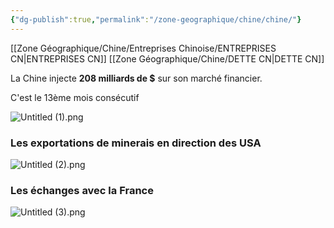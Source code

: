 ```yaml
---
{"dg-publish":true,"permalink":"/zone-geographique/chine/chine/"}
---
```


[[Zone Géographique/Chine/Entreprises Chinoise/ENTREPRISES CN\|ENTREPRISES CN]]
[[Zone Géographique/Chine/DETTE CN\|DETTE CN]]

La Chine injecte **208 milliards de $** sur son marché financier.

C'est le 13ème mois consécutif

![Untitled (1).png](/img/user/Untitled%20(1).png)


### Les exportations de minerais en direction des USA

![Untitled (2).png](/img/user/Untitled%20(2).png)



### Les échanges avec la France 


![Untitled (3).png](/img/user/Untitled%20(3).png)